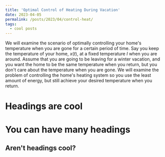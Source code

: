 ```yaml
---
title: 'Optimal Control of Heating During Vacation'
date: 2023-04-05
permalink: /posts/2023/04/control-heat/
tags:
  - cool posts
---
```


We will examine the scenario of optimally controlling your home's temperature when you are gone for a certain period of time. Say you keep the temperature of your home, $x(t)$, at a fixed temperature $I$ when you are around. Assume that you are going to be leaving for a winter vacation, and you want the home to be the same temperature when you return, but you don't care about the temperature when you are gone. We will examine the problem of controlling the home's heating system so you use the least amount of energy, but still achieve your desired temperature when you return.

Headings are cool
======

You can have many headings
======

Aren't headings cool?
------
